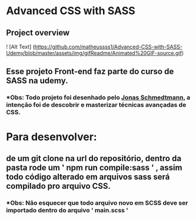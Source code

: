 # Advanced CSS with SASS

## Project overview
! [Alt Text] (https://github.com/matheussss1/Advanced-CSS-with-SASS-Udemy/blob/master/assets/img/gifReadme/Animated%20GIF-source.gif)

## Esse projeto Front-end faz parte do curso de SASS na udemy.
### *Obs: Todo projeto foi desenhado pelo [Jonas Schmedtmann](https://www.udemy.com/user/jonasschmedtmann/), a intenção foi de descobrir e masterizar técnicas avançadas de CSS.

# Para desenvolver:

## de um git clone na url do repositório, dentro da pasta rode um ' npm run compile:sass ' , assim todo código alterado em arquivos sass será compilado pro arquivo CSS.
### *Obs: Não esquecer que todo arquivo novo em SCSS deve ser importado dentro do arquivo ' main.scss '
